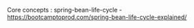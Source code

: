 Core concepts :
spring-bean-life-cycle - https://bootcamptoprod.com/spring-bean-life-cycle-explained/
